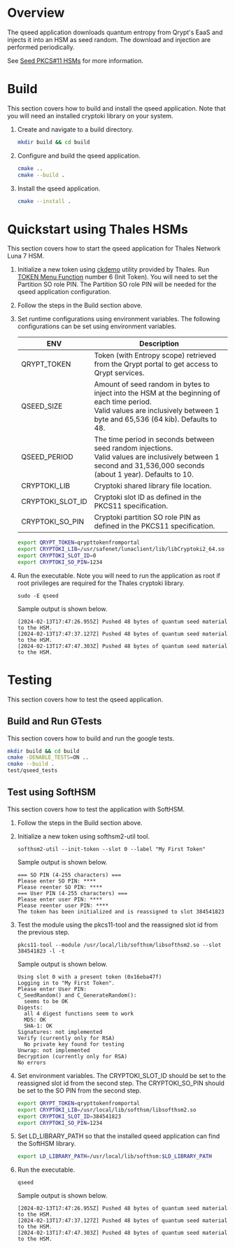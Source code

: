 # Overview
The qseed application downloads quantum entropy from Qrypt's EaaS and injects it into an HSM as seed random. The download and injection are performed periodically.

See [Seed PKCS#11 HSMs](https://docs.qrypt.com/eaas/pkcs11/) for more information.
  
# Build
This section covers how to build and install the qseed application. Note that you will need an installed cryptoki library on your system.

1.  Create and navigate to a build directory.
    ```bash
    mkdir build && cd build
    ```

2.  Configure and build the qseed application.
    ```bash
    cmake .. 
    cmake --build .
    ```

3.  Install the qseed application.
    ```bash
    cmake --install .
    ```

# Quickstart using Thales HSMs 
This section covers how to start the qseed application for Thales Network Luna 7 HSM.

1.  Initialize a new token using [ckdemo](https://thalesdocs.com/gphsm/luna/7/docs/network/Content/Utilities/ckdemo/ckdemo.htm) utility provided by Thales. Run [TOKEN Menu Function](https://thalesdocs.com/gphsm/luna/7/docs/network/Content/Utilities/ckdemo/token_functions.htm) number 6 (Init Token). You will need to set the Partition SO role PIN. The Partition SO role PIN will be needed for the qseed application configuration.

2.  Follow the steps in the Build section above.

3.  Set runtime configurations using environment variables. The following configurations can be set using environment variables.

    | ENV | Description |
    | --- | ------------|
    | QRYPT_TOKEN | Token (with Entropy scope) retrieved from the Qrypt portal to get access to Qrypt services. |
    | QSEED_SIZE | Amount of seed random in bytes to inject into the HSM at the beginning of each time period. <br>Valid values are inclusively between 1 byte and 65,536 (64 kib). Defaults to 48. |
    | QSEED_PERIOD | The time period in seconds between seed random injections. <br>Valid values are inclusively between 1 second and 31,536,000 seconds (about 1 year). Defaults to 10. |
    | CRYPTOKI_LIB | Cryptoki shared library file location. |
    | CRYPTOKI_SLOT_ID | Cryptoki slot ID as defined in the PKCS11 specification. |
    | CRYPTOKI_SO_PIN | Cryptoki partition SO role PIN as defined in the PKCS11 specification. |

    ```bash
    export QRYPT_TOKEN=qrypttokenfromportal
    export CRYPTOKI_LIB=/usr/safenet/lunaclient/lib/libCryptoki2_64.so
    export CRYPTOKI_SLOT_ID=0
    export CRYPTOKI_SO_PIN=1234
    ```

4.  Run the executable. Note you will need to run the application as root if root privileges are required for the Thales cryptoki library.
    ```
    sudo -E qseed
    ```
    Sample output is shown below.
    ```
    [2024-02-13T17:47:26.955Z] Pushed 48 bytes of quantum seed material to the HSM.
    [2024-02-13T17:47:37.127Z] Pushed 48 bytes of quantum seed material to the HSM.
    [2024-02-13T17:47:47.303Z] Pushed 48 bytes of quantum seed material to the HSM.
    ```

# Testing
This section covers how to test the qseed application.

## Build and Run GTests
This section covers how to build and run the google tests.

```bash
mkdir build && cd build
cmake -DENABLE_TESTS=ON .. 
cmake --build .
test/qseed_tests
```

## Test using SoftHSM
This section covers how to test the application with SoftHSM.

1.  Follow the steps in the Build section above.

2.  Initialize a new token using softhsm2-util tool.
    ```
    softhsm2-util --init-token --slot 0 --label "My First Token"
    ```
    Sample output is shown below.
    ```
    === SO PIN (4-255 characters) ===
    Please enter SO PIN: ****
    Please reenter SO PIN: ****
    === User PIN (4-255 characters) ===
    Please enter user PIN: ****
    Please reenter user PIN: ****
    The token has been initialized and is reassigned to slot 384541823
    ```

3.  Test the module using the pkcs11-tool and the reassigned slot id from the previous step.
    ```
    pkcs11-tool --module /usr/local/lib/softhsm/libsofthsm2.so --slot 384541823 -l -t
    ```
    Sample output is shown below.
    ```
    Using slot 0 with a present token (0x16eba47f)
    Logging in to "My First Token".
    Please enter User PIN: 
    C_SeedRandom() and C_GenerateRandom():
      seems to be OK
    Digests:
      all 4 digest functions seem to work
      MD5: OK
      SHA-1: OK
    Signatures: not implemented
    Verify (currently only for RSA)
      No private key found for testing
    Unwrap: not implemented
    Decryption (currently only for RSA)
    No errors
    ```

4.  Set environment variables. The CRYPTOKI_SLOT_ID should be set to the reassigned slot id from the second step. The CRYPTOKI_SO_PIN should be set to the SO PIN from the second step.
    ```bash
    export QRYPT_TOKEN=qrypttokenfromportal
    export CRYPTOKI_LIB=/usr/local/lib/softhsm/libsofthsm2.so
    export CRYPTOKI_SLOT_ID=384541823
    export CRYPTOKI_SO_PIN=1234
    ```

5.  Set LD_LIBRARY_PATH so that the installed qseed application can find the SoftHSM library.
    ```bash
    export LD_LIBRARY_PATH=/usr/local/lib/softhsm:$LD_LIBRARY_PATH
    ```

6.  Run the executable.
    ```
    qseed
    ```
    Sample output is shown below.
    ```
    [2024-02-13T17:47:26.955Z] Pushed 48 bytes of quantum seed material to the HSM.
    [2024-02-13T17:47:37.127Z] Pushed 48 bytes of quantum seed material to the HSM.
    [2024-02-13T17:47:47.303Z] Pushed 48 bytes of quantum seed material to the HSM.
    ```

